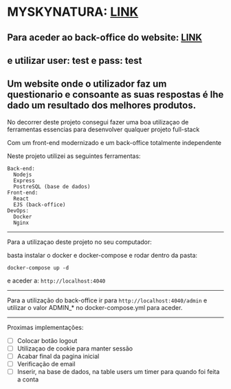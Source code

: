 # MYSKYNATURA: [LINK](https://myskynatura.xyz)
## Para aceder ao back-office do website: [LINK](https://myskynatura.xyz/admin)
## e utilizar user: test e pass: test

## Um website onde o utilizador faz um questionario e consoante as suas respostas é lhe dado um resultado dos melhores produtos.

No decorrer deste projeto consegui fazer uma boa utilizaçao de ferramentas essencias para desenvolver qualquer projeto full-stack

Com um front-end modernizado e um back-office totalmente independente

Neste projeto utilizei as seguintes ferramentas:

```
Back-end:
  Nodejs
  Express
  PostreSQL (base de dados)
Front-end:
  React
  EJS (back-office)
DevOps:
  Docker
  Nginx
```
_________________________________________________________


Para a utilizaçao deste projeto no seu computador:
 
basta instalar o docker e docker-compose e rodar dentro da pasta:

``
docker-compose up -d
``

e aceder a: ``http://localhost:4040``

_______________________________________________________

Para a  utilização do back-office ir para ``http://localhost:4040/admin``
e utilizar o valor ADMIN_* no docker-compose.yml para aceder.

_______________________________________________________

Proximas implementações:

- [ ] Colocar botão logout
- [ ] Utilizaçao de cookie para manter sessão
- [ ] Acabar final da pagina inicial
- [ ] Verificação de email
- [ ] Inserir, na base de dados, na table users um timer para quando foi feita a conta
